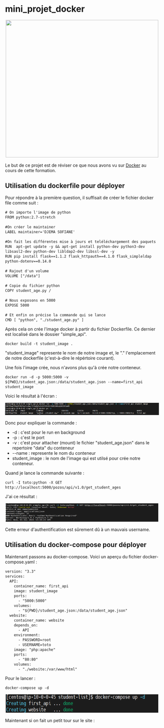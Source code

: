 # mini_projet_docker


<div align="center">
<img src="https://jolicode.com/media/original/2013/10/homepage-docker-logo.png" width="500" height="450" />
</div>

Le but de ce projet est de réviser ce que nous avons vu sur [Docker](https://www.docker.com/) au cours de cette formation.

## Utilisation du dockerfile pour déployer 

Pour répondre à la première question, il suffisait de créer le fichier docker file comme suit :

```
# On importe l'image de python
FROM python:2.7-stretch 

#On créer le maintainer
LABEL maintainer='DJEMA SOFIANE' 

#On fait les différentes mise à jours et teléléchargement des paquets
RUN  apt-get update -y && apt-get install python-dev python3-dev libsasl2-dev python-dev libldap2-dev libssl-dev -y 
RUN pip install flask==1.1.2 flask_httpauth==4.1.0 flask_simpleldap python-dotenv==0.14.0

# Rajout d'un volume 
VOLUME ["/data"]

# Copie du fichier python
COPY student_age.py /

# Nous exposons en 5000
EXPOSE 5000

# Et enfin on précise la commande qui se lance
CMD [ "python", "./student_age.py" ]

```
Après cela on crée l'image docker à partir du fichier Dockerfile. Ce dernier est localisé dans le dossier "simple_api".
```
docker build -t student_image .
```
"student_image" represente le nom de notre image et, le "." l'emplacement de notre dockerfile (c'est-à-dire le répértoire courant).

Une fois l'image crée, nous n'avons plus qu'à crée notre conteneur.
```
docker run -d -p 5000:5000 -v ${PWD}/student_age.json:/data/student_age.json --name=first_api student_image
```
Voici le résultat à l'écran :
<div align="center">
<img src="images\container_run.PNG" width="800" height="40" />
</div>


Donc pour expliquer la commande :
 * -d : c'est pour le run en background
 * -p : c'est le port
 * -v : c'est pour attacher (mount) le fichier "student_age.json" dans le repertoire "data" du conteneur
 * --name : represente le nom du conteneur
 * student_image : le nom de l'image qui est utilsé pour crée notre conteneur.

Quand je lance la commande suivante :

```
curl -I toto:python -X GET http://localhost:5000/pozos/api/v1.0/get_student_ages
```
J'ai ce résultat :

<div align="center">
<img src="images\curl.PNG" width="500" height="60" />
</div>

Cette erreur d'authentification est sûrement dû à un mauvais username.


## Utilisation du docker-compose pour déployer 

Maintenant passons au docker-compose. Voici un aperçu du fichier docker-compose.yaml :
```
version: "3.3"
services:
  API:
    container_name: first_api
    image: student_image
    ports:
      - "5000:5000"
    volumes:
      - "${PWD}/student_age.json:/data/student_age.json"
  website:
    container_name: website
    depends_on:
      - API
    environment:
      - PASSWORD=root
      - USERNAME=toto
    image: "php:apache"
    ports:
      - "80:80"
    volumes:
      - "./website:/var/www/html"

```
Pour le lancer :
```
docker-compose up -d 
```
<div align="center">
<img src="images\up.PNG" width="500" height="60" />
</div>

Maintenant si on fait un petit tour sur le site :
